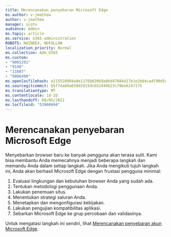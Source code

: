 ```yaml
---
title: Merencanakan penyebaran Microsoft Edge
ms.author: v-jmathew
author: v-jmathew
manager: scotv
audience: Admin
ms.topic: article
ms.service: o365-administration
ROBOTS: NOINDEX, NOFOLLOW
localization_priority: Normal
ms.collection: Adm_O365
ms.custom:
- "9005291"
- "9140"
- "11087"
- "9006490"
ms.openlocfilehash: e215528904a0e1176b02069a86d47884d17b1e2b04ca4f90d5deedbeb82f5dc9
ms.sourcegitcommit: b5f7da89a650d2915dc652449623c78be6247175
ms.translationtype: MT
ms.contentlocale: id-ID
ms.lasthandoff: 08/05/2021
ms.locfileid: "53960694"
---
```

# <a name="plan-your-deployment-of-microsoft-edge"></a>Merencanakan penyebaran Microsoft Edge

Menyebarkan browser baru ke banyak pengguna akan terasa sulit. Kami bisa membantu Anda memecahnya menjadi beberapa langkah dan memandu Anda dalam setiap langkah. Jika Anda mengikuti tujuh langkah ini, Anda akan berhasil Microsoft Edge dengan frustasi pengguna minimal:

1. Evaluasi lingkungan dan kebutuhan browser Anda yang sudah ada.
2. Tentukan metodologi penggunaan Anda.
3. Lakukan penemuan situs.
4. Menentukan strategi saluran Anda.
5. Menetapkan dan mengonfigurasi kebijakan.
6. Lakukan pengujian kompatibilitas aplikasi.
7. Sebarkan Microsoft Edge ke grup percobaan dan validasinya.

Untuk mengatasi langkah ini sendiri, lihat [Merencanakan penyebaran akun Microsoft Edge](https://go.microsoft.com/fwlink/?linkid=2129990).
